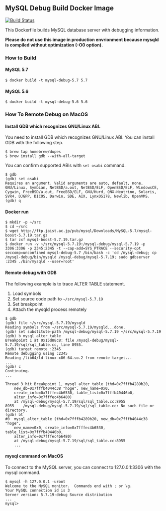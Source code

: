 ## MySQL Debug Build Docker Image ##

[![Build Status](https://travis-ci.org/y-asaba/docker-mysql-debug.svg?branch=master)](https://travis-ci.org/y-asaba/docker-mysql-debug)

This Dockerfile builds MySQL database server with debugging information.

**Please do not use this image in production envrionment because mysqld is compiled without optimization (-O0 option).**

### How to Build ###

#### MySQL 5.7 ####

```
$ docker build -t mysql-debug-5.7 5.7
```

#### MySQL 5.6 ####

```
$ docker build -t mysql-debug-5.6 5.6
```


### How To Remote Debug on MacOS ###

#### Install GDB which recognizes GNU/Linux ABI. ####
You need to install GDB which recognizes GNU/Linux ABI. You can install GDB with the following step.

```
$ brew tap homebrew/dupes
$ brew install gdb --with-all-target
```

You can confirm supported ABIs with `set osabi` command.

```
$ gdb
(gdb) set osabi
Requires an argument. Valid arguments are auto, default, none, GNU/Linux, Symbian, NetBSD/a.out, NetBSD/ELF, OpenBSD/ELF, WindowsCE, Cygwin, FreeBSD/a.out, FreeBSD/ELF, GNU/Hurd, QNX-Neutrino, Solaris, SVR4, DJGPP, DICOS, Darwin, SDE, AIX, LynxOS178, Newlib, OpenVMS.
(gdb) q
```

#### Docker run ####

```
$ mkdir -p ~/src
$ cd ~/src
$ wget http://ftp.jaist.ac.jp/pub/mysql/Downloads/MySQL-5.7/mysql-boost-5.7.19.tar.gz
$ tar zxf mysql-boost-5.7.19.tar.gz
$ docker run -v ~/src/mysql-5.7.19:/mysql-debug/mysql-5.7.19 -p 3306:3306 -p 2345:2345 -t --cap-add=SYS_PTRACE --security-opt seccomp=unconfined mysql-debug-5.7 /bin/bash -c 'cd /mysql-debug; cp /mysql-debug/bin/mysqld /mysql-debug/mysql-5.7.19; sudo gdbserver :2345 ./bin/mysqld --user=root'
```

#### Remote debug with GDB ####
The following example is to trace ALTER TABLE statement.

1. Load symbols
2. Set source code path to `~/src/mysql-5.7.19`
3. Set breakpoint
4. Attach the mysqld process remotely

```
$ gdb
(gdb) file ~/src/mysql-5.7.19/mysqld
Reading symbols from ~/src/mysql-5.7.19/mysqld...done.
(gdb) set substitute-path /mysql-debug/mysql-5.7.19 ~/src/mysql-5.7.19
(gdb) b mysql_alter_table
Breakpoint 1 at 0x15d88c8: file /mysql-debug/mysql-5.7.19/sql/sql_table.cc, line 8955.
(gdb) target remote :2345
Remote debugging using :2345
Reading /lib64/ld-linux-x86-64.so.2 from remote target...
...
(gdb) c
Continuing.
...

Thread 3 hit Breakpoint 1, mysql_alter_table (thd=0x7fffb4289b20, 
    new_db=0x7fffb4044c38 "hoge", new_name=0x0, 
    create_info=0x7fffec4b6530, table_list=0x7fffb40446b0, 
    alter_info=0x7fffec4b6480)
    at /mysql-debug/mysql-5.7.19/sql/sql_table.cc:8955
8955	/mysql-debug/mysql-5.7.19/sql/sql_table.cc: No such file or directory.
(gdb) bt
#0  mysql_alter_table (thd=0x7fffb4289b20, new_db=0x7fffb4044c38 "hoge", 
    new_name=0x0, create_info=0x7fffec4b6530, table_list=0x7fffb40446b0, 
    alter_info=0x7fffec4b6480)
    at /mysql-debug/mysql-5.7.19/sql/sql_table.cc:8955
    ...
```

#### mysql command on MacOS ####
To connect to the MySQL server, you can connect to 127.0.0.1:3306 with the mysql command.

```
$ mysql -h 127.0.0.1 -uroot
Welcome to the MySQL monitor.  Commands end with ; or \g.
Your MySQL connection id is 3
Server version: 5.7.19-debug Source distribution
...
mysql>
```
